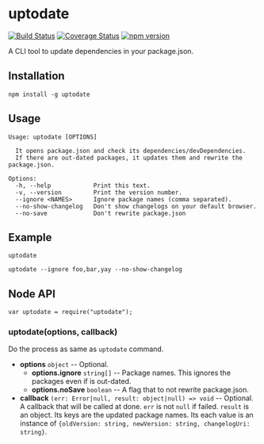 # uptodate

[![Build Status](https://travis-ci.org/mysticatea/uptodate.svg?branch=master)](https://travis-ci.org/mysticatea/uptodate)
[![Coverage Status](https://coveralls.io/repos/mysticatea/uptodate/badge.svg?branch=master)](https://coveralls.io/r/mysticatea/uptodate?branch=master)
[![npm version](https://badge.fury.io/js/uptodate.svg)](http://badge.fury.io/js/uptodate)

A CLI tool to update dependencies in your package.json.

## Installation

```
npm install -g uptodate
```

## Usage

```
Usage: uptodate [OPTIONS]

  It opens package.json and check its dependencies/devDependencies.
  If there are out-dated packages, it updates them and rewrite the package.json.

Options:
  -h, --help            Print this text.
  -v, --version         Print the version number.
  --ignore <NAMES>      Ignore package names (comma separated).
  --no-show-changelog   Don't show changelogs on your default browser.
  --no-save             Don't rewrite package.json
```

## Example

```
uptodate
```

```
uptodate --ignore foo,bar,yay --no-show-changelog
```

## Node API

```
var uptodate = require("uptodate");
```

### uptodate(options, callback)

Do the process as same as `uptodate` command.

* **options** `object` -- Optional.
  * **options.ignore** `string[]` -- Package names. This ignores the packages
    even if is out-dated.
  * **options.noSave** `boolean` -- A flag that to not rewrite package.json.
* **callback** `(err: Error|null, result: object|null) => void` -- Optional.
  A callback that will be called at done.
  `err` is not `null` if failed.
  `result` is an object. Its keys are the updated package names. Its each value
  is an instance of
  `{oldVersion: string, newVersion: string, changelogUri: string}`.
